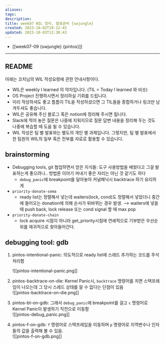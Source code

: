```yaml
---
aliases: 
tags: 
description:
title: week07 WIL 정리, 발표준비 {swjungle}
created: 2023-10-02T19:12:43
updated: 2023-10-03T12:38:43
---
```

- [[week07-09 {swjungle} {pintos}]]
___

## README

아래는 코치님의 WIL 작성요령에 관한 안내사항이다.

- WIL은 weekly I learned 의 약자입니다. (TIL = Today I learned 와 비슷)
- OS Project 진행하시면서 정리하실 기회를 드립니다.
- 미리 작성하셔도 좋고 틈틈이 TIL을 작성하셨으면 그 TIL들을 종합하거나 링크만 남겨두셔도 좋습니다.
- WIL은 공유해 주신 블로그 혹은 notion에 정리해 주시면 됩니다.
- Slack에 적어 놓은 질문은 나중에 지워지므로 질문 답변 내용을 정리해 두는 것도 나중에 복습할 때 도움 될 수 있습니다.
- WIL 작성은 팀 별 발표와는 별도의 개인 별 과제입니다. 그렇지만, 팀 별 발표에서 한 팀원의 WIL의 일부 혹은 전부를 자료로 활용할 수 있습니다.

## brainstorming

- Debugging tools, git 협업하면서 얻은 지식들: 도구 사용방법을 배웠다고 그걸 발표하는게 좋으려나.. 방법론 이야기 꺼내기 좋은 자리는 아닌 것 같기도 하다
	- `debug_panic`에 breakpoint를 달아놓아 커널패닉시 backtrace 하기 유리하게
- `priority-donate-sema`
	- ready list는 정렬해서 넣는데 waiters(lock, cond)도 정렬해서 넣었더니 중간에 들어오는 donation에 의해 순서가 뒤바뀌는 경우 발생. ⟶ waiters에 넣을때 push back, lock release 또는 cond signal 할 때 max pop
- `priority-donate-chain`
	- lock acquire 시점이 아니라 get_priority시점에 연쇄적으로 기부받은 우선순위를 재귀적으로 찾아들어간다.

## debugging tool: gdb

1. pintos-intentional-panic: 의도적으로 ready list에 스레드 추가하는 코드를 주석처리함  

	![[pintos-intentional-panic.png]]

2. pintos-backtrace-on-die: Kernel Panic시, `backtrace` 명령어를 치면 스택프레임이 나오는데 그 당시 스레드 상태를 알 수 없다는 단점이 있음  
	![[pintos-backtrace-on-die.png]]

3. pintos-bt-on-gdb: 그래서 `debug_panic`에 breakpoint를 걸고 `c` 명령어로 Kernel Panic이 발생하기 직전으로 이동함  
	![[pintos-debug_panic.png]]

4. pintos-f-on-gdb: `f` 명령어로 스택프레임을 이동하며 `p` 명령어로 지역변수나 인자들의 값을 출력해 볼 수 있음.  
	![[pintos-f-on-gdb.png]]
